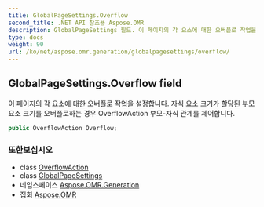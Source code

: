 ```yaml
---
title: GlobalPageSettings.Overflow
second_title: .NET API 참조용 Aspose.OMR
description: GlobalPageSettings 필드. 이 페이지의 각 요소에 대한 오버플로 작업을 설정합니다. 자식 요소 크기가 할당된 부모 요소 크기를 오버플로하는 경우 OverflowAction 부모자식 관계를 제어합니다.
type: docs
weight: 90
url: /ko/net/aspose.omr.generation/globalpagesettings/overflow/
---
```

## GlobalPageSettings.Overflow field

이 페이지의 각 요소에 대한 오버플로 작업을 설정합니다. 자식 요소 크기가 할당된 부모 요소 크기를 오버플로하는 경우 OverflowAction 부모-자식 관계를 제어합니다.

```csharp
public OverflowAction Overflow;
```

### 또한보십시오

* class [OverflowAction](../../../aspose.omr.generation.overflowactions/overflowaction/)
* class [GlobalPageSettings](../)
* 네임스페이스 [Aspose.OMR.Generation](../../globalpagesettings/)
* 집회 [Aspose.OMR](../../../)


